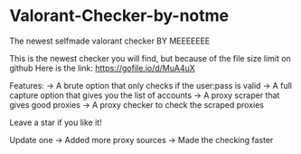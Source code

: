 # Valorant-Checker-by-notme
The newest selfmade valorant checker BY MEEEEEEE


This is the newest checker you will find, but because of the file size limit on github
Here is the link: https://gofile.io/d/MuA4uX

Features:
-> A brute option that only checks if the user:pass is valid
-> A full capture option that gives you the list of accounts
-> A proxy scraper that gives good proxies
-> A proxy checker to check the scraped proxies

Leave a star if you like it!


Update one
-> Added more proxy sources
-> Made the checking faster
